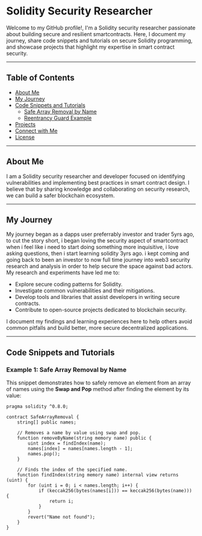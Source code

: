 # Solidity Security Researcher

Welcome to my GitHub profile!, I'm a Solidity security researcher passionate about building secure and resilient smartcontracts. 
Here, I document my journey, share code snippets and tutorials on secure Solidity programming, and showcase projects that highlight 
my expertise in smart contract security.

---

## Table of Contents

- [About Me](#about-me)
- [My Journey](#my-journey)
- [Code Snippets and Tutorials](#code-snippets-and-tutorials)
  - [Safe Array Removal by Name](#example-1-safe-array-removal-by-name)
  - [Reentrancy Guard Example](#example-2-reentrancy-guard-example)
- [Projects](#projects)
- [Connect with Me](#connect-with-me)
- [License](#license)

---

## About Me

I am a Solidity security researcher and developer focused on identifying vulnerabilities and implementing best practices in smart contract design. 
I believe that by sharing knowledge and collaborating on security research, we can build a safer blockchain ecosystem.

---

## My Journey

My journey began as a dapps user preferrably investor and trader 5yrs ago, to cut the story short, i began loving the security aspect of smartcontract
when i feel like i need to start doing something more inquisitive, i love asking questions, then i start learning solidity 3yrs ago.
i kept coming and going back to been an investor to now full time journey into web3 security research and analysis in order to help secure the space against bad actors.
My research and experiments have led me to:
- Explore secure coding patterns for Solidity.
- Investigate common vulnerabilities and their mitigations.
- Develop tools and libraries that assist developers in writing secure contracts.
- Contribute to open-source projects dedicated to blockchain security.

I document my findings and learning experiences here to help others avoid common pitfalls and build better, more secure decentralized applications.

---

## Code Snippets and Tutorials

### Example 1: Safe Array Removal by Name

This snippet demonstrates how to safely remove an element from an array of names using the **Swap and Pop** method after finding the element by its value:

```solidity
pragma solidity ^0.8.0;

contract SafeArrayRemoval {
    string[] public names;

    // Removes a name by value using swap and pop.
    function removeByName(string memory name) public {
        uint index = findIndex(name);
        names[index] = names[names.length - 1];
        names.pop();
    }

    // Finds the index of the specified name.
    function findIndex(string memory name) internal view returns (uint) {
        for (uint i = 0; i < names.length; i++) {
            if (keccak256(bytes(names[i])) == keccak256(bytes(name))) {
                return i;
            }
        }
        revert("Name not found");
    }
}
